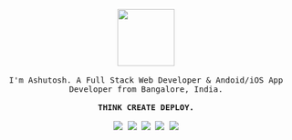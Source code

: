 
<p align="center">
  <img src="https://media.tenor.com/images/1170597818a37a7c6e3e1d4baeb6e2eb/tenor.gif" width="100px">
  <br>
  <br>
  <samp>
I'm Ashutosh. A Full Stack Web Developer & Andoid/iOS App Developer from Bangalore, India.     
     <br><br><b>THINK CREATE DEPLOY.</b><br><br>
<a href="https://www.linkedin.com/in/mornville/" target="_blank"><img src="https://img.shields.io/badge/LINKEDIN-%230077B5.svg?&style=for-the-badge&logo=linkedin&logoColor=white"></a>
  <a href="https://www.instagram.com/_ashu.jha/" target="_blank"><img src="https://img.shields.io/badge/INSTAGRAM-%23E4405F.svg?&style=for-the-badge&logo=instagram&logoColor=white" ></a>
  <a href="https://steamcommunity.com/profiles/76561198860975931/" target="_blank"><img src="https://img.shields.io/badge/Steam-%23000000.svg?&style=for-the-badge&logo=steam&logoColor=white"" ></a>
     <a href="https://wa.me/919632302357" target="_blank"><img src="https://img.shields.io/badge/WHATSAPP-%2325D366.svg?&style=for-the-badge&logo=whatsapp&logoColor=white"></a>
<img src="https://badges.pufler.dev/visits/mornville/mornville?style=for-the-badge">

  <br>


  
  </samp>
</p>
